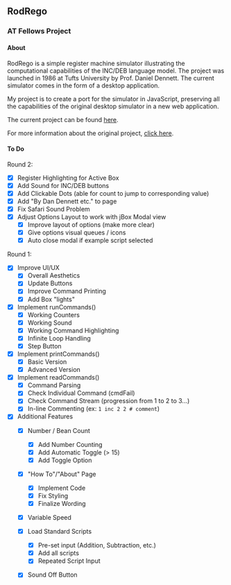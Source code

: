 ## RodRego
### AT Fellows Project

#### About

RodRego is a simple register machine simulator illustrating the computational capabilities of the INC/DEB language model. The project was launched in 1986 at Tufts University by Prof. Daniel Dennett. The current simulator comes in the form of a desktop application. 

My project is to create a port for the simulator in JavaScript, preserving all the capabilities of the original desktop simulator in a new web application.

The current project can be found [here](http://ben-tanen.github.io/rodrego/).

For more information about the original project, [click here](http://sites.tufts.edu/rodrego/).

#### To Do

Round 2:
- [x] Register Highlighting for Active Box
- [x] Add Sound for INC/DEB buttons
- [x] Add Clickable Dots (able for count to jump to corresponding value)
- [x] Add "By Dan Dennett etc." to page
- [x] Fix Safari Sound Problem
- [x] Adjust Options Layout to work with jBox Modal view
	- [x] Improve layout of options (make more clear)
	- [x] Give options visual queues / icons
	- [x] Auto close modal if example script selected

Round 1:
- [x] Improve UI/UX
	- [x] Overall Aesthetics 
	- [x] Update Buttons
	- [x] Improve Command Printing
	- [x] Add Box "lights"
- [x] Implement runCommands()
	- [x] Working Counters
	- [x] Working Sound
	- [x] Working Command Highlighting
	- [x] Infinite Loop Handling
	- [x] Step Button
- [x] Implement printCommands()
	- [x] Basic Version
	- [x] Advanced Version
- [x] Implement readCommands()
	- [x] Command Parsing
	- [x] Check Individual Command (cmdFail)
	- [x] Check Command Stream (progression from 1 to 2 to 3...)
	- [x] In-line Commenting (ex: `1 inc 2 2 # comment`)
- [x] Additional Features
	- [x] Number / Bean Count
		- [x] Add Number Counting
		- [x] Add Automatic Toggle (> 15)
		- [x] Add Toggle Option
	- [x] "How To"/"About" Page
		- [x] Implement Code
		- [x] Fix Styling
		- [x] Finalize Wording
	- [x] Variable Speed
	- [x] Load Standard Scripts
		- [x] Pre-set input (Addition, Subtraction, etc.)
		- [x] Add all scripts 
		- [x] Repeated Script Input
	- [x] Sound Off Button


